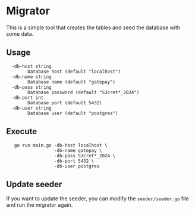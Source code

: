 # Migrator

This is a simple tool that creates the tables and seed the database with some data.

## Usage
```text
  -db-host string
    	Database host (default "localhost")
  -db-name string
    	Database name (default "gatepay")
  -db-pass string
    	Database password (default "S3cret*_2024")
  -db-port int
    	Database port (default 5432)
  -db-user string
    	Database user (default "postgres")
```

## Execute

```shell
   go run main.go -db-host localhost \
                  -db-name gatepay \
                  -db-pass S3cret*_2024 \
                  -db-port 5432 \
                  -db-user postgres 
```

## Update seeder 

If you want to update the seeder, you can modify the `seeder/seeder.go` file and run the migrator again.